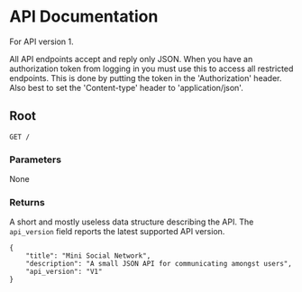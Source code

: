 # API Documentation

For API version 1.

All API endpoints accept and reply only JSON. When you have an authorization token from logging in you must use this to access all restricted endpoints. This is done by putting the token in the 'Authorization' header. Also best to set the 'Content-type' header to 'application/json'.


## Root

    GET /

### Parameters

None

### Returns

A short and mostly useless data structure describing the API. The `api_version` field reports the latest supported API version.

    {
        "title": "Mini Social Network",
        "description": "A small JSON API for communicating amongst users",
        "api_version": "V1"
    }
